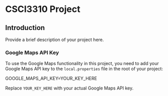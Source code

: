 # CSCI3310 Project

## Introduction

Provide a brief description of your project here.

### Google Maps API Key

To use the Google Maps functionality in this project, you need to add your Google Maps API key to the `local.properties` file in the root of your project:

GOOGLE_MAPS_API_KEY=YOUR_KEY_HERE

Replace `YOUR_KEY_HERE` with your actual Google Maps API key.

